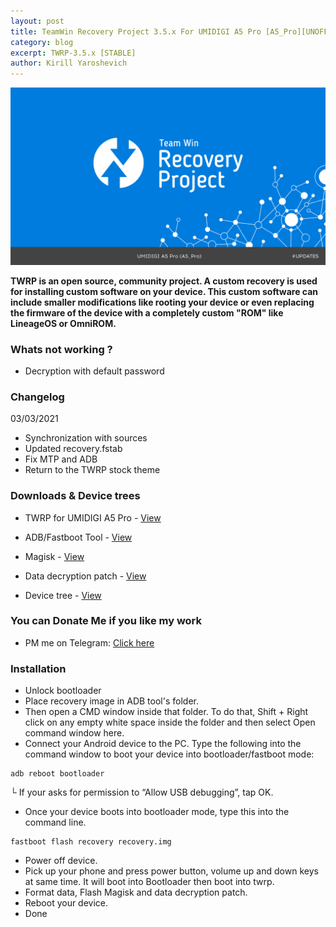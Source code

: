 ```yaml
---
layout: post
title: TeamWin Recovery Project 3.5.x For UMIDIGI A5 Pro [A5_Pro][UNOFFICIAL]
category: blog
excerpt: TWRP-3.5.x [STABLE]
author: Kirill Yaroshevich
---
```


![TeamWin Recovery Project logo](https://raw.githubusercontent.com/Hadenix/Hadenix.github.io/master/images/umidigi-a5-pro/twrp.jpg)

**TWRP is an open source, community project. A custom recovery is used for installing custom software on your device.
 This custom software can include smaller modifications like rooting your device or even replacing
 the firmware of the device with a completely custom "ROM" like LineageOS or OmniROM.**

### Whats not working ?
* Decryption with default password

### Changelog

03/03/2021
- Synchronization with sources
- Updated recovery.fstab
- Fix MTP and ADB
- Return to the TWRP stock theme

### Downloads & Device trees
* TWRP for UMIDIGI A5 Pro - [View](https://sourceforge.net/projects/umidigi-mt6763-dev/files/TWRP/)
* ADB/Fastboot Tool - [View](https://dl.google.com/android/repository/platform-tools-latest-windows.zip)
* Magisk - [View](https://github.com/topjohnwu/Magisk/releases)
* Data decryption patch - [View](https://androidfilehost.com/?fid=6006931924117935374)

* Device tree - [View](https://github.com/UMIDIGI-MT6763-Development/android_device_umidigi_breeze)

### You can Donate Me if you like my work
* PM me on Telegram: [Click here](https://web.telegram.org/#/im?p=@Hadenix)

### Installation
* Unlock bootloader
* Place recovery image in ADB tool's folder.
* Then open a CMD window inside that folder. To do that, Shift + Right click on any empty white space inside the folder and then select Open command window here.
* Connect your Android device to the PC. Type the following into the command window to boot your device into bootloader/fastboot mode:
```
adb reboot bootloader
```
└ If your asks for permission to “Allow USB debugging”, tap OK.
* Once your device boots into bootloader mode, type this into the command line.
```
fastboot flash recovery recovery.img
```
* Power off device.
* Pick up your phone and press power button, volume up and down keys at same time. It will boot into Bootloader then boot into twrp.
* Format data, Flash Magisk and data decryption patch.
* Reboot your device.
* Done
